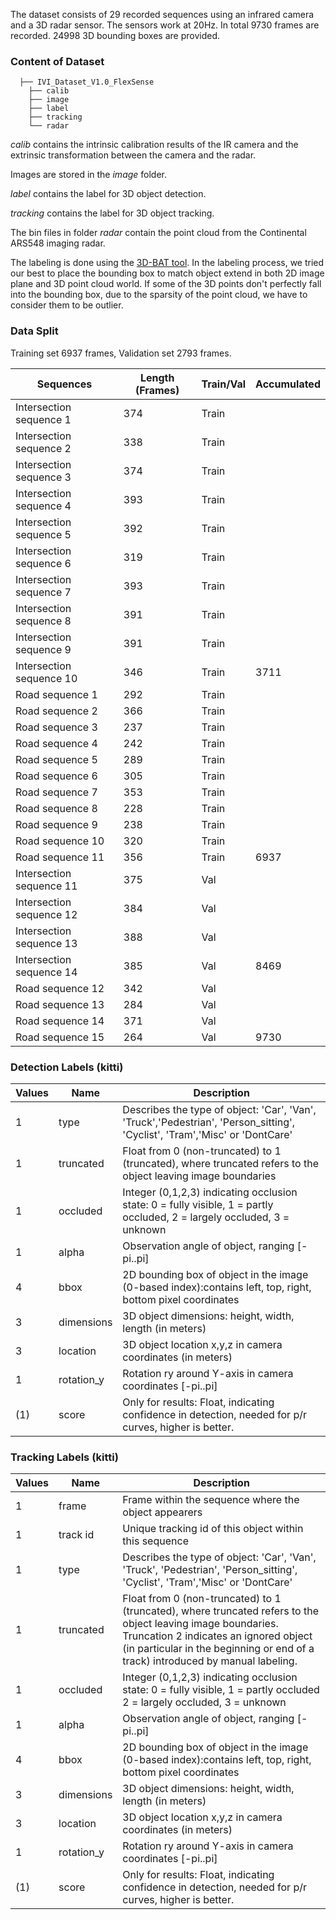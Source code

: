 The dataset consists of 29 recorded sequences using an infrared camera and a 3D radar sensor. 
The sensors work at 20Hz. 
In total 9730 frames are recorded.
24998 3D bounding boxes are provided.

### Content of Dataset

```---
  ├── IVI_Dataset_V1.0_FlexSense
    ├── calib
    ├── image
    ├── label
    ├── tracking
    └── radar
```

*calib* contains the intrinsic calibration results of the IR camera and the extrinsic transformation between the camera and the radar.

Images are stored in the *image* folder. 

*label* contains the label for 3D object detection.

*tracking* contains the label for 3D object tracking.

The bin files in folder *radar* contain the point cloud from the Continental ARS548 imaging radar. 

The labeling is done using the [3D-BAT tool](https://github.com/walzimmer/bat-3d). In the labeling process, we tried our best to place the bounding box to match object extend in both 2D image plane and 3D point cloud world. If some of the 3D points don't perfectly fall into the bounding box, due to the sparsity of the point cloud, we have to consider them to be outlier. 


### Data Split

Training set 6937 frames, Validation set 2793 frames.

|Sequences| Length (Frames) | Train/Val    | Accumulated | 
|---|---|---|---|
|Intersection sequence 1   | 374  | Train  | |
|Intersection sequence 2   | 338  | Train  | |  
|Intersection sequence 3   | 374  | Train  |  | 
|Intersection sequence 4   | 393  | Train  |  | 
|Intersection sequence 5   | 392  | Train  |  | 
|Intersection sequence 6   | 319  | Train  |  | 
|Intersection sequence 7   | 393  | Train  |   
|Intersection sequence 8   | 391  | Train  |   
|Intersection sequence 9   | 391  | Train  |   
|Intersection sequence 10   | 346  | Train  |  3711 
|Road sequence 1   | 292  | Train  |   
|Road sequence 2   | 366  | Train  |   
|Road sequence 3   | 237  | Train  |   
|Road sequence 4   | 242  | Train  |   
|Road sequence 5   | 289  | Train  |   
|Road sequence 6   | 305  | Train  |   
|Road sequence 7   | 353  | Train  |   
|Road sequence 8   | 228  | Train  |   
|Road sequence 9   | 238  | Train  |   
|Road sequence 10   | 320  | Train  |   
|Road sequence 11   | 356  | Train  |   6937
|Intersection sequence 11  | 375  | Val  |   
|Intersection sequence 12  | 384  | Val  |   
|Intersection sequence 13   | 388  | Val  |   
|Intersection sequence 14   | 385  | Val  |  8469 
|Road sequence 12  | 342  | Val  |  
|Road sequence 13  | 284  | Val  |   
|Road sequence 14   | 371  | Val  | 
|Road sequence 15   | 264  | Val  | 9730



### Detection Labels (kitti)

|Values  |  Name     | Description|
|-|-|-|
|   1   | type   |      Describes the type of object: 'Car', 'Van', 'Truck','Pedestrian', 'Person_sitting', 'Cyclist', 'Tram','Misc' or 'DontCare'|
|   1  |  truncated  |  Float from 0 (non-truncated) to 1 (truncated), where truncated refers to the object leaving image boundaries|
|   1   | occluded   |  Integer (0,1,2,3) indicating occlusion state: 0 = fully visible, 1 = partly occluded, 2 = largely occluded, 3 = unknown |
|   1   | alpha  |      Observation angle of object, ranging [-pi..pi]|
|   4   | bbox   |      2D bounding box of object in the image (0-based index):contains left, top, right, bottom pixel coordinates|
|   3   | dimensions |  3D object dimensions: height, width, length (in meters)|
|   3  |  location |    3D object location x,y,z in camera coordinates (in meters)|
|   1   | rotation_y |  Rotation ry around Y-axis in camera coordinates [-pi..pi]|
| (1)   | score  |      Only for results: Float, indicating confidence in detection, needed for p/r curves, higher is better.|
  
### Tracking Labels (kitti)

|Values |   Name   |   Description|
|-|-|-|
|   1   | frame    |    Frame within the sequence where the object appearers|
|   1   | track id  |   Unique tracking id of this object within this sequence|
|   1   | type       |  Describes the type of object: 'Car', 'Van', 'Truck', 'Pedestrian', 'Person_sitting', 'Cyclist', 'Tram','Misc' or 'DontCare'|
|   1   | truncated  |  Float from 0 (non-truncated) to 1 (truncated), where truncated refers to the object leaving image boundaries. Truncation 2 indicates an ignored object (in particular in the beginning or end of a track) introduced by manual labeling.|
|   1    |occluded  |   Integer (0,1,2,3) indicating occlusion state: 0 = fully visible, 1 = partly occluded 2 = largely occluded, 3 = unknown|
|   1   | alpha     |   Observation angle of object, ranging [-pi..pi]|
|   4   | bbox       |  2D bounding box of object in the image (0-based index):contains left, top, right, bottom pixel coordinates|
|   3   | dimensions  | 3D object dimensions: height, width, length (in meters)|
|   3   | location   |  3D object location x,y,z in camera coordinates (in meters)|
|   1   | rotation_y |  Rotation ry around Y-axis in camera coordinates [-pi..pi]|
|   (1)   | score     |   Only for results: Float, indicating confidence in detection, needed for p/r curves, higher is better.|
